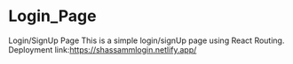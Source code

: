# Login_Page
Login/SignUp Page
This is a simple login/signUp page using React Routing.
Deployment link:https://shassammlogin.netlify.app/
